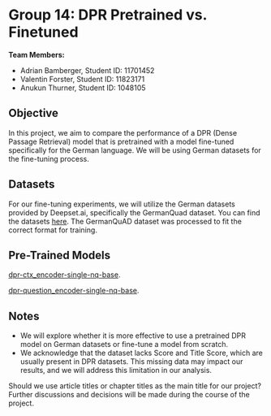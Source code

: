 # Group 14: DPR Pretrained vs. Finetuned

**Team Members:**
- Adrian Bamberger, Student ID: 11701452
- Valentin Forster, Student ID: 11823171
- Anukun Thurner, Student ID: 1048105

## Objective

In this project, we aim to compare the performance of a DPR (Dense Passage Retrieval) model that is pretrained with a model fine-tuned specifically for the German language. We will be using German datasets for the fine-tuning process.

## Datasets

For our fine-tuning experiments, we will utilize the German datasets provided by Deepset.ai, specifically the GermanQuad dataset. You can find the datasets [here](https://www.deepset.ai/germanquad). The GermanQuAD dataset was processed to fit the correct format for training.

## Pre-Trained Models

[dpr-ctx_encoder-single-nq-base](https://huggingface.co/facebook/dpr-ctx_encoder-single-nq-base).

[dpr-question_encoder-single-nq-base](https://huggingface.co/facebook/dpr-question_encoder-single-nq-base).

## Notes

- We will explore whether it is more effective to use a pretrained DPR model on German datasets or fine-tune a model from scratch.
- We acknowledge that the dataset lacks Score and Title Score, which are usually present in DPR datasets. This missing data may impact our results, and we will address this limitation in our analysis.

Should we use article titles or chapter titles as the main title for our project? Further discussions and decisions will be made during the course of the project.

